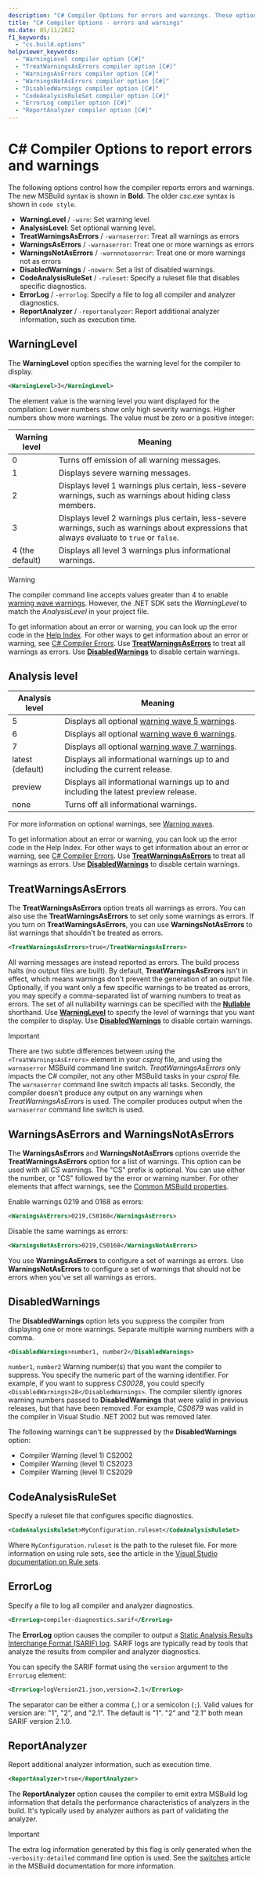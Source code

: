 ```yaml
---
description: "C# Compiler Options for errors and warnings. These options suppress or enable warnings, and control warnings as errors."
title: "C# Compiler Options - errors and warnings"
ms.date: 05/11/2022
f1_keywords: 
  - "cs.build.options"
helpviewer_keywords: 
  - "WarningLevel compiler option [C#]"
  - "TreatWarningsAsErrors compiler option [C#]"
  - "WarningsAsErrors compiler option [C#]"
  - "WarningsNotAsErrors compiler option [C#]"
  - "DisabledWarnings compiler option [C#]"
  - "CodeAnalysisRuleSet compiler option [C#]"
  - "ErrorLog compiler option [C#]"
  - "ReportAnalyzer compiler option [C#]"
---
```

# C# Compiler Options to report errors and warnings

The following options control how the compiler reports errors and warnings. The new MSBuild syntax is shown in **Bold**. The older *csc.exe* syntax is shown in `code style`.

- **WarningLevel** / `-warn`: Set warning level.
- **AnalysisLevel**: Set optional warning level.
- **TreatWarningsAsErrors** / `-warnaserror`: Treat all warnings as errors
- **WarningsAsErrors** / `-warnaserror`: Treat one or more warnings as errors
- **WarningsNotAsErrors** / `-warnnotaserror`: Treat one or more warnings not as errors
- **DisabledWarnings** / `-nowarn`: Set a list of disabled warnings.
- **CodeAnalysisRuleSet** / `-ruleset`: Specify a ruleset file that disables specific diagnostics.
- **ErrorLog** / `-errorlog`: Specify a file to log all compiler and analyzer diagnostics.
- **ReportAnalyzer** / `-reportanalyzer`:  Report additional analyzer information, such as execution time.

## WarningLevel

The **WarningLevel** option specifies the warning level for the compiler to display.

```xml
<WarningLevel>3</WarningLevel>
```

The element value is the warning level you want displayed for the compilation: Lower numbers show only high severity warnings. Higher numbers show more warnings. The value must be zero or a positive integer:

| Warning level | Meaning |
|---------------|---------|
| 0 | Turns off emission of all warning messages. |
| 1 | Displays severe warning messages. |
| 2 | Displays level 1 warnings plus certain, less-severe warnings, such as warnings about hiding class members. |
| 3 | Displays level 2 warnings plus certain, less-severe warnings, such as warnings about expressions that always evaluate to `true` or `false`. |
| 4   (the default)|Displays all level 3 warnings plus informational warnings. |

> [!WARNING]
> The compiler command line accepts values greater than 4 to enable [warning wave warnings](../compiler-messages/warning-waves.md). However, the .NET SDK sets the *WarningLevel* to match the *AnalysisLevel* in your project file.

To get information about an error or warning, you can look up the error code in the [Help Index](/visualstudio/help-viewer/install-manage-local-content). For other ways to get information about an error or warning, see [C# Compiler Errors](../compiler-messages/index.md). Use [**TreatWarningsAsErrors**](#treatwarningsaserrors) to treat all warnings as errors. Use [**DisabledWarnings**](#disabledwarnings) to disable certain warnings.  

## Analysis level

| Analysis level   | Meaning |
|------------------|---------|
| 5                | Displays all optional [warning wave 5 warnings](../compiler-messages/warning-waves.md#cs7023---a-static-type-is-used-in-an-is-or-as-expression). |
| 6                | Displays all optional [warning wave 6 warnings](../compiler-messages/warning-waves.md#cs8826---partial-method-declarations-have-signature-differences). |
| 7                | Displays all optional [warning wave 7 warnings](../compiler-messages/warning-waves.md#cs8981---the-type-name-only-contains-lower-cased-ascii-characters). |
| latest (default) | Displays all informational warnings up to and including the current release. |
| preview          | Displays all informational warnings up to and including the latest preview release. |
| none             | Turns off all informational warnings. |

For more information on optional warnings, see [Warning waves](../compiler-messages/warning-waves.md).

To get information about an error or warning, you can look up the error code in the Help Index. For other ways to get information about an error or warning, see [C# Compiler Errors](../compiler-messages/index.md). Use [**TreatWarningsAsErrors**](#treatwarningsaserrors) to treat all warnings as errors. Use [**DisabledWarnings**](#disabledwarnings) to disable certain warnings.  

## TreatWarningsAsErrors

The **TreatWarningsAsErrors** option treats all warnings as errors. You can also use the **TreatWarningsAsErrors** to set only some warnings as errors. If you turn on **TreatWarningsAsErrors**, you can use **WarningsNotAsErrors** to list warnings that shouldn't be treated as errors.

```xml
<TreatWarningsAsErrors>true</TreatWarningsAsErrors>
```

All warning messages are instead reported as errors. The build process halts (no output files are built). By default, **TreatWarningsAsErrors** isn't in effect, which means warnings don't prevent the generation of an output file. Optionally, if you want only a few specific warnings to be treated as errors, you may specify a comma-separated list of warning numbers to treat as errors. The set of all nullability warnings can be specified with the [**Nullable**](language.md#nullable) shorthand. Use [**WarningLevel**](#warninglevel) to specify the level of warnings that you want the compiler to display. Use [**DisabledWarnings**](#disabledwarnings) to disable certain warnings.

> [!IMPORTANT]
> There are two subtle differences between using the `<TreatWarningsAsErrors>` element in your *csproj* file, and using the `warnaserror` MSBuild command line switch. *TreatWarningsAsErrors* only impacts the C# compiler, not any other MSBuild tasks in your *csproj* file. The `warnaserror` command line switch impacts all tasks. Secondly, the compiler doesn't produce any output on any warnings when *TreatWarningsAsErrors* is used. The compiler produces output when the `warnaserror` command line switch is used.

## WarningsAsErrors and WarningsNotAsErrors

The **WarningsAsErrors** and **WarningsNotAsErrors** options override the **TreatWarningsAsErrors** option for a list of warnings. This option can be used with all *CS* warnings. The "CS" prefix is optional. You can use either the number, or "CS" followed by the error or warning number. For other elements that affect warnings, see the [Common MSBuild properties](/visualstudio/msbuild/common-msbuild-project-properties).

Enable warnings 0219 and 0168 as errors:

```xml
<WarningsAsErrors>0219,CS0168</WarningsAsErrors>
```

Disable the same warnings as errors:

```xml
<WarningsNotAsErrors>0219,CS0168</WarningsNotAsErrors>
```

You use **WarningsAsErrors** to configure a set of warnings as errors. Use **WarningsNotAsErrors** to configure a set of warnings that should not be errors when you've set all warnings as errors.

## DisabledWarnings

The **DisabledWarnings** option lets you suppress the compiler from displaying one or more warnings. Separate multiple warning numbers with a comma.

```xml
<DisabledWarnings>number1, number2</DisabledWarnings>
```

`number1`, `number2` Warning number(s) that you want the compiler to suppress. You specify the numeric part of the warning identifier. For example, if you want to suppress *CS0028*, you could specify `<DisabledWarnings>28</DisabledWarnings>`. The compiler silently ignores warning numbers passed to **DisabledWarnings** that were valid in previous releases, but that have been removed. For example, *CS0679* was valid in the compiler in Visual Studio .NET 2002 but was removed later.

 The following warnings can't be suppressed by the **DisabledWarnings** option:

- Compiler Warning (level 1) CS2002  
- Compiler Warning (level 1) CS2023
- Compiler Warning (level 1) CS2029

## CodeAnalysisRuleSet

Specify a ruleset file that configures specific diagnostics.

```xml
<CodeAnalysisRuleSet>MyConfiguration.ruleset</CodeAnalysisRuleSet>
```

Where `MyConfiguration.ruleset` is the path to the ruleset file. For more information on using rule sets, see the article in the [Visual Studio documentation on Rule sets](/visualstudio/code-quality/using-rule-sets-to-group-code-analysis-rules).

## ErrorLog

Specify a file to log all compiler and analyzer diagnostics.

```xml
<ErrorLog>compiler-diagnostics.sarif</ErrorLog>
```

The **ErrorLog** option causes the compiler to output a [Static Analysis Results Interchange Format (SARIF) log](https://github.com/microsoft/sarif-tutorials/blob/main/docs/1-Introduction.md#:~:text=What%20is%20SARIF%3F,for%20use%20by%20simpler%20tools). SARIF logs are typically read by tools that analyze the results from compiler and analyzer diagnostics.

You can specify the SARIF format using the `version` argument to the `ErrorLog` element:

```XML
<ErrorLog>logVersion21.json,version=2.1</ErrorLog>
```

The separator can be either a comma (`,`) or a semicolon (`;`). Valid values for version are:  "1", "2", and "2.1". The default is "1". "2" and "2.1" both mean SARIF version 2.1.0.

## ReportAnalyzer

Report additional analyzer information, such as execution time.

```xml
<ReportAnalyzer>true</ReportAnalyzer>
```

The **ReportAnalyzer** option causes the compiler to emit extra MSBuild log information that details the performance characteristics of analyzers in the build. It's typically used by analyzer authors as part of validating the analyzer.

> [!IMPORTANT]
> The extra log information generated by this flag is only generated when the `-verbosity:detailed` command line option is used. See the [switches](/visualstudio/msbuild/msbuild-command-line-reference#switches) article in the MSBuild documentation for more information.
